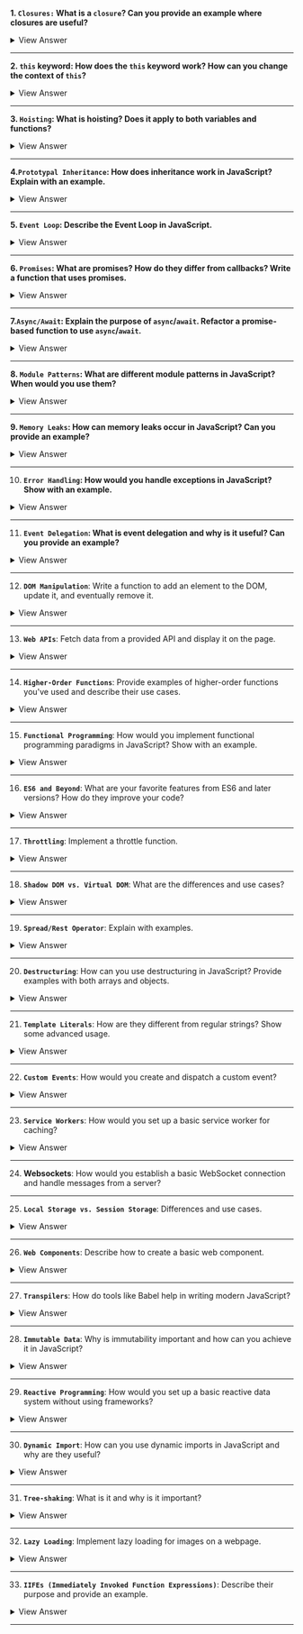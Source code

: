 **1. `Closures:` What is a `closure`? Can you provide an example where closures are useful?**

<details>
<summary>View Answer</summary>
A closure in programming refers to a function that has access to variables from its outer (enclosing) scope, even after the outer function has finished its execution. This provides a way to maintain state between function calls.

<b>Example:</b>

```javascript
function makeCounter() {
  let count = 0

  return function () {
    return count++
  }
}

let counter1 = makeCounter()
let counter2 = makeCounter()

console.log(counter1()) // Outputs: 0
console.log(counter1()) // Outputs: 1
console.log(counter2()) // Outputs: 0
console.log(counter1()) // Outputs: 2
```

In this example:

1. `makeCounter` is a function that defines a local variable `count` and returns an inner function.
2. The inner function, when called, increments and returns the current value of `count`.
3. We create two separate counters, `counter1` and `counter2`, each with its own separate `count` state.
4. Despite multiple calls to the counters, they maintain their respective states.

This is a useful feature in many situations, especially when you want to encapsulate some state within a function and expose only certain functionality related to that state. In the above example, we're ensuring that the `count` variable cannot be directly modified from outside, maintaining encapsulation.

</details>

---

**2. `this` keyword: How does the `this` keyword work? How can you change the context of `this`?**

<details>
<summary>View Answer</summary>

The `this` keyword in JavaScript refers to the object it belongs to. However, its value is determined based on how a function is called, Here's a brief overview:

1. **In a Method**: When a function is called as an object method, `this` refers to the object.

   ```javascript
   const obj = {
     value: 'Hello',
     say: function () {
       console.log(this.value)
     },
   }
   obj.say() // Outputs: "Hello"
   ```

2. **Standalone Function**: When a function is called outside of an object context, `this` refers to the global object (`window` in a browser). But in "strict mode", it's `undefined`.

   ```javascript
   function standalone() {
     console.log(this)
   }
   standalone() // Outputs: window (or undefined in strict mode)
   ```

3. **Constructor Function**: When a function is called with the `new` keyword, `this` refers to the newly created instance.

   ```javascript
   function Car(make) {
     this.make = make
   }
   const myCar = new Car('Toyota')
   console.log(myCar.make) // Outputs: "Toyota"
   ```

4. **Event Listener**: In DOM event listeners, `this` refers to the element that received the event.
   ```javascript
   button.addEventListener('click', function () {
     console.log(this) // Outputs: <button> element
   })
   ```

You can change the context of `this` using these methods:

1. **`call()`**: Calls a function with a given `this` value and arguments provided individually.

   ```javascript
   function greet(greeting, punctuation) {
     console.log(greeting + ', ' + this.name + punctuation)
   }
   const person = { name: 'John' }
   greet.call(person, 'Hello', '!') // Outputs: "Hello, John!"
   ```

2. **`apply()`**: Similar to `call()`, but arguments are provided as an array.

   ```javascript
   greet.apply(person, ['Hello', '!']) // Outputs: "Hello, John!"
   ```

3. **`bind()`**: Creates a new function with a given `this` value and optional arguments.

   ```javascript
   const greetJohn = greet.bind(person, 'Hi')
   greetJohn('!') // Outputs: "Hi, John!"
   ```

4. **Arrow functions**: Arrow functions don't have their own `this`. They inherit the `this` value from the enclosing scope.
   ```javascript
   const obj = {
     value: 'Hello',
     say: function () {
       setTimeout(() => {
         console.log(this.value) // Outputs: "Hello"
       }, 1000)
     },
   }
   obj.say()
   ```

Understanding the behavior of `this` is crucial in JavaScript, as it's central to how objects and functions interact.

 </details>

---

**3. `Hoisting`: What is hoisting? Does it apply to both variables and functions?**

<details>
<summary>View Answer</summary>
Hoisting is a JavaScript mechanism where variables and function declarations are moved to the top of their containing scope during the compilation phase, before the code is executed. It's important to note that while the declarations are hoisted, the initializations are not.

Hoisting applies to both variables (declared with `var`) and function declarations:

1. **Variable Hoisting**: When variables are declared using `var`, they are hoisted to the top of their scope, but they are not initialized. They are assigned the value `undefined` until the code where they are defined runs.

   ```javascript
   console.log(foo) // Outputs: undefined
   var foo = 5
   console.log(foo) // Outputs: 5
   ```

   In the above example, the variable declaration `var foo;` is hoisted, but the assignment `foo = 5` stays where it is.

2. **Function Hoisting**: Function declarations are hoisted to the top of their scope, including their definitions.

   ```javascript
   console.log(bar()) // Outputs: "Hello!"
   function bar() {
     return 'Hello!'
   }
   ```

   Here, the entire function `bar` is hoisted to the top, so it's available before its actual declaration in the code.

However, there are nuances:

- Variables declared with `let` and `const` are also hoisted to the top of their block scope, but accessing them before their actual declaration in the code will throw an error. This phenomenon is often referred to as the "Temporal Dead Zone."

  ```javascript
  console.log(baz) // Throws an error
  let baz = 5
  ```

- Function expressions (including arrow functions) are not hoisted, because they involve variable assignments. If a function is assigned to a variable using `var`, the variable will be hoisted but not the function itself.

  ```javascript
  console.log(qux()) // Throws an error
  var qux = function () {
    return 'Hello!'
  }
  ```

  </details>

---

**4.`Prototypal Inheritance`: How does inheritance work in JavaScript? Explain with an example.**

<details>
<summary>View Answer</summary>

Inheritance in JavaScript is prototype-based, rather than class-based like in many other object-oriented languages. Each object in JavaScript has an internal link to another object called its "prototype." When you try to access a property on an object, JavaScript will first look for that property on the object itself. If it doesn't find it, it'll look on the object's prototype, and then the prototype's prototype, and so on, until it either finds the property or reaches an object with a null prototype.

Here's a step-by-step example:

**1. Create a constructor function:**
Constructor functions are used to instantiate new objects in JavaScript.

```javascript
function Animal(name) {
  this.name = name
}
```

**2. Add methods to the prototype:**

```javascript
Animal.prototype.speak = function () {
  console.log(`${this.name} makes a noise.`)
}
```

**3. Create a new constructor for a derived class:**

```javascript
function Dog(name) {
  Animal.call(this, name) // Call the parent constructor
}
```

**4. Make the derived class inherit from the base class:**

To achieve this, we'll set the prototype of the `Dog` constructor to an instance of `Animal`.

```javascript
Dog.prototype = Object.create(Animal.prototype)
Dog.prototype.constructor = Dog // Fix the constructor property
```

**5. Add or override methods for the derived class:**

```javascript
Dog.prototype.speak = function () {
  console.log(`${this.name} barks.`)
}
```

**6. Instantiate and use:**

```javascript
let dog = new Dog('Rover')
dog.speak() // Outputs: "Rover barks."
```

In this example, `Dog` inherits from `Animal`. When the `speak` method is called on a `Dog` instance, JavaScript will first look for the method on `Dog`. If not found (or before we added the override), it would look on `Dog's` prototype, which is an instance of `Animal`, and use the `speak` method from there.

With the introduction of ES6 (ECMAScript 2015), JavaScript now has a `class` syntax that makes it easier to write and understand inheritance. However, it's crucial to recognize that this `class` syntax is syntactic sugar over the existing prototype-based inheritance system; it doesn't introduce a new inheritance model to the language.

</details>

---

**5. `Event Loop`: Describe the Event Loop in JavaScript.**

<details>
<summary>View Answer</summary>

In JavaScript, the Event Loop is a mechanism that continuously checks if the call stack is empty and, if so, takes the next task from the task queue and pushes it to the call stack to be executed.

This allows JavaScript, which is single-threaded, to handle tasks like callbacks and promises asynchronously without blocking the main thread.

Here's a simple breakdown:

1. **Call Stack**: This is where your JavaScript code is executed, one line at a time. If a function is called, it's added to the call stack, and once it's executed, it's removed.

2. **Task Queue (or Callback Queue)**: When asynchronous operations like `setTimeout`, AJAX requests, or user interactions finish, their resulting callbacks are added to this queue.

3. **Web APIs**: Provided by the browser, these are where asynchronous operations like timers or AJAX requests run. Once they're done, they place their callbacks in the task queue.

The Event Loop's job is to look at the call stack and the task queue. If the call stack is empty and there's a task waiting in the queue, the Event Loop pushes the first task from the queue onto the call stack to be executed.

This process ensures that the main thread doesn't get blocked by long-running operations, allowing for a non-blocking, asynchronous behavior in JavaScript.

</details>

---

**6. `Promises`: What are promises? How do they differ from callbacks? Write a function that uses promises.**

<details>
<summary>View Answer</summary>
Promises are more convenient way to handle asynchronous operations compared to traditional callback methods. They represent a value which might be available now, or in the future, or never.

**Promises vs. Callbacks**:

1. **Readability**: Callbacks, especially when nested (often termed "callback hell" or "pyramid of doom"), can lead to less readable code. Promises provide a cleaner syntax with methods like `.then()` and `.catch()` for chaining.
2. **Error Handling**: With callbacks, each callback generally needs its own error handling. Promises allow centralized error handling using `.catch()`.
3. **Flexibility**: Promises have built-in methods, like `Promise.all()`, to work with multiple asynchronous operations conveniently.

_Here's a basic comparison:_

**Callback**:

```javascript
function fetchData(callback) {
  // Simulating async operation using setTimeout
  setTimeout(function () {
    callback('Data fetched!')
  }, 1000)
}

fetchData(function (data) {
  console.log(data)
})
```

**Promise**:

```javascript
function fetchData() {
  return new Promise((resolve, reject) => {
    // Simulating async operation using setTimeout
    setTimeout(function () {
      resolve('Data fetched with promises!')
    }, 1000)
  })
}

fetchData()
  .then((data) => console.log(data))
  .catch((error) => console.error(error))
```

The Promise version provides a clear way to handle both success (using `.then()`) and failure (using `.catch()`) scenarios. As more asynchronous operations are chained, the advantages of using promises over callbacks become more pronounced.

</details>

---

**7.`Async/Await`: Explain the purpose of `async`/`await`. Refactor a promise-based function to use `async`/`await`.**

<details>
<summary>View Answer</summary>
The `async/await` syntax is a more recent addition to JavaScript that further simplifies asynchronous code, making it look and behave a bit more like synchronous code. Here's the purpose of `async/await`:

1. **Readability**: It offers a cleaner, more intuitive way to work with Promises, reducing the need for `.then()` and `.catch()` chains.

2. **Error Handling**: With `async/await`, you can use traditional `try/catch` blocks to handle asynchronous errors.

3. **Synchronous-Like Flow**: The code can be written in a way that appears linear, making it easier to follow the logic.

Let's refactor our previous Promise example to use `async/await`:

**Promise-based function**:

```javascript
function fetchData() {
  return new Promise((resolve, reject) => {
    setTimeout(function () {
      resolve('Data fetched with promises!')
    }, 1000)
  })
}

fetchData()
  .then((data) => console.log(data))
  .catch((error) => console.error(error))
```

**Refactored with `async/await`**:

```javascript
function fetchData() {
  return new Promise((resolve, reject) => {
    setTimeout(function () {
      resolve('Data fetched with async/await!')
    }, 1000)
  })
}

async function displayData() {
  try {
    let data = await fetchData()
    console.log(data)
  } catch (error) {
    console.error(error)
  }
}

displayData()
```

_In the refactored example:_

- The function `displayData` is declared with the `async` keyword, indicating it's an asynchronous function.
- Inside this function, the `await` keyword is used to pause the execution until `fetchData()` resolves, and then assigns its value to the `data` variable.
- Errors can be caught using a conventional `try/catch` block.

This approach offers a more structured and readable way to handle asynchronous operations.

</details>

---

**8. `Module Patterns`: What are different module patterns in JavaScript? When would you use them?**

<details>
<summary>View Answer</summary>
- Module Patterns are design patterns that allow for the **encapsulation** of code, the creation of private and public methods and variables and the organization of code into modular, maintainable structures.

**1. Module Pattern**: This pattern uses an IIFE to create a scope for variables and functions, which prevents them from polluting the global namespace.

```js
var myModule = (function () {
  var privateVar = "I'm private"
  function privateMethod() {
    console.log(privateVar)
  }
  return {
    publicMethod: function () {
      privateMethod()
    },
  }
})()
myModule.publicMethod() // Outputs: "I'm private"
```

**2. Revealing Module Pattern**: A variation where you reveal only the properties and methods you want to make public by returning an object literal.

```js
var revealingModule = (function () {
  var privateVar = "I'm private"
  function privateMethod() {
    console.log(privateVar)
  }
  function publicMethod() {
    privateMethod()
  }
  return {
    publicMethod: publicMethod,
  }
})()
revealingModule.publicMethod() // Outputs: "I'm private"
```

**3. Singleton Pattern**: Ensures that a class has only one instance and provides a global point to access it.

```js
var singleton = (function () {
  var instance
  function init() {
    return {
      publicMethod: function () {
        console.log("I'm a public method")
      },
    }
  }
  return {
    getInstance: function () {
      if (!instance) {
        instance = init()
      }
      return instance
    },
  }
})()
var singleA = singleton.getInstance()
var singleB = singleton.getInstance()
console.log(singleA === singleB) // Outputs: true
```

**4. ES6 Modules (ES2015)**: The native module system in ES6. It allows for the export and import of modules.

```js
// file: moduleA.js
export function myFunction() {
  console.log('Hello from module A')
}

// file: main.js
import { myFunction } from './moduleA'
myFunction() // Outputs: "Hello from module A"
```

</details>

---

**9. `Memory Leaks`: How can memory leaks occur in JavaScript? Can you provide an example?**

<details>
<summary>View Answer</summary>

- Memory leaks in js occur when objects are no longer needed but are still being referenced, preventing them from being garbage collected.

1. **Global Variables:**: If they reference to large data structures or other objects.

2. **Forgotten Timers or callbacks**: If you set up an interval or timeout and forget to clear it, or any event listeners and forget to remove them can cause memory leaks.

3. **Out of DOM references:** Keeping references to DOM elements that have been removed can cause those elements to remain in memory.

4. **Closures:** if they keep the references to objects longer than necessary

5. **Circular References:** Issue in older browsers where the browser couldn't break the cycle where two JS objects reference each other.

</details>

---

10. **`Error Handling`: How would you handle exceptions in JavaScript? Show with an example.**

<details>
<summary>View Answer</summary>

- Done with the try catch finally

```js
const axios = require('axios')

async function fetchData(url) {
  let response
  try {
    response = await axios.get(url)
    // Handle the response (e.g., return the data or do something with it)
    return response.data
  } catch (error) {
    console.error('An error occurred while fetching data:', error.message)
    // Depending on your use case, you might want to throw the error,
    // return a default value, or handle it in some other way.
    return null
  } finally {
    console.log('API call finished.')
  }
}

// Usage:
;(async () => {
  const data = await fetchData('https://api.example.com/data')
  console.log(data)
})()
```

</details>

---

11. **`Event Delegation`: What is event delegation and why is it useful? Can you provide an example?**

<details>
<summary>View Answer</summary>
- Is a technique where you delegate the handling of events to a common parent element rather than assigning event handlers to individual elements.

- based on the event bubbling principle, where an event propagates up from the target element through its ancestors in the DOM hierarchy.

##### Why it is useful?

**1. Efficiency**: Instead of attaching multiple event listeners you can attach a single event listener. Reduces overhead of managing multiple event listeners.

**2. Dynamic elements**: If elements are added or removed dynamically you don't have to attach or remove event listeners for each element. The parent event listenere will hanlde events for all current and future child elements.

**3. Less memory consumption**: Less event listeners means less memory consumption which can lead to performance improvements.

```js
// Example:

<ul id='itemList'>
  <li>Item 1</li>
  <li>Item 2</li>
  <li>Item 3</li>
</ul>
```

```js
// With event delegation:

const itemList = document.getElementById('itemlist')
itemList.addEventListener('click', function (event) {
  if (event.target.tagName === 'LI') {
    console.log(event.target.textContent)
  }
})
```

</details>

---

12. **`DOM Manipulation`**: Write a function to add an element to the DOM, update it, and eventually remove it.

<details>
<summary>View Answer</summary>

```js
function manipulateDOM() {
  // Parent element to which our new element will be appended
  const parentElement = document.body

  // 1. Add an Element to the DOM
  const newElement = document.createElement('div')
  newElement.id = 'myElement'
  newElement.textContent = 'This is a new element!'
  parentElement.appendChild(newElement)

  // 2. Update the Element
  setTimeout(() => {
    const elementToUpdate = document.getElementById('myElement')
    elementToUpdate.textContent = 'This element has been updated!'
    elementToUpdate.style.color = 'blue'
  }, 2000) // Update after 2 seconds

  // 3. Remove the Element from the DOM
  setTimeout(() => {
    const elementToRemove = document.getElementById('myElement')
    parentElement.removeChild(elementToRemove)
  }, 4000) // Remove after 4 seconds
}

// Call the function
manipulateDOM()
```

</details>

---

13. **`Web APIs`**: Fetch data from a provided API and display it on the page.

<details>
<summary>View Answer</summary>

```js

<!DOCTYPE html>
<html lang="en">
<head>
    <meta charset="UTF-8">
    <meta name="viewport" content="width=device-width, initial-scale=1.0">
    <title>Fetch API Data</title>
</head>
<body>

<div id="dataContainer"></div>

<script>
    const apiUrl = 'https://jsonplaceholder.typicode.com/posts/1';

    async function fetchDataAndDisplay() {
        try {
            const response = await fetch(apiUrl);
            if (!response.ok) {
                throw new Error('Network response was not ok');
            }
            const data = await response.json();
            const dataContainer = document.getElementById('dataContainer');
            dataContainer.innerHTML = `
                <h2>${data.title}</h2>
                <p>${data.body}</p>
            `;
        } catch (error) {
            console.error('There was a problem with the fetch operation:', error.message);
        }
    }
    fetchDataAndDisplay();
</script>
</body>
</html>
```

</details>

---

14. **`Higher-Order Functions`**: Provide examples of higher-order functions you've used and describe their use cases.
<details>
<summary>View Answer</summary>

Higher-order functions are functions **that take one or more functions as arguments, return a function, or both**. They are a fundamental part of functional programming in JavaScript

**1. map**: Iterates over each item in an array and applies a function to each element. It returns a new array with the results

```js
const numbers = [1, 2, 3, 4]
const doubled = numbers.map((num) => num * 2)
console.log(doubled) // [2, 4, 6, 8]
```

**2. filter**: Iterates over each item in an array and returns a new array with only the items for which the provided function returns true

```js
const numbers = [1, 2, 3, 4]
const evens = numbers.filter((num) => num % 2 === 0)
console.log(evens) // [2, 4]
```

**3. reduce**: Iterates over each item in an array and reduces the array to a single value using a function that you provide.

```js
const numbers = [1, 2, 3, 4]
const sum = numbers.reduce((total, num) => total + num, 0)
console.log(sum) // 10
```

</details>

---

15. **`Functional Programming`**: How would you implement functional programming paradigms in JavaScript? Show with an example.

<details>
<summary>View Answer</summary>
- Avoids changing state and mutable data.

Here are some of the principles of functional programming.

**1. First-Class and Higher order functions:** Functions in javascript are first-class, meaning they can be passed as arguments to other functions, returned as value from other functions and assigned to variables.

**2. Pure Functions:** A function is pure if it's solely determined by its input and it doesn't have any observable side effects.

**3. Immutability**: In FP, once data is created, it cannot be changed. If you want to make a change, you create a new data strcuture.

- This is useful for concurrency and maintaining data integrity.

**4. Function Composition:** Process of combining two or more functions to produce a new function

**5. Avoid Side Effects:** This includes modifying a global object or modifying one of its arguments.

</details>

---

16. **`ES6 and Beyond`**: What are your favorite features from ES6 and later versions? How do they improve your code?

<details>
<summary>View Answer</summary>

**1. Arrow Functions:**

- Makes function syntax shorter and more concise.
- Lexcially binds the value of `this` which is useful in scenarios like event handlers and callbacks.

```js
const numbers = [1, 2, 3]
const doubled = numbers.map((num) => num * 2)
```

**2. Template Literals:**

- Allows for string interpolation and multi-line strings without hacks.

```js
const name = 'Alice'
const greeting = `Hello ${name}`
```

**3. Destructuring**

- Provides a way to extract values from arrays or properties from objects into distinct variables.

```js
const person = { firstName: 'John', lastName: 'Doe' }
const { firstName, lastName } = person
```

**4. Spread/Rest operator**:

- Userful for spreading elements of any array or object properties.
- Rest is for collecting all the rest of the element in an array.

```js
// Spread operator example
const arr1 = [1, 2, 3]
const arr2 = [...arr1, 4, 5]
```

**5. Promises and async/await:**

- Provides a cleaner way to handle asynchronous operations compared to callbacks

```js
async function fetchData() {
  const response = await fetch(URL)
  const data = response.json()
  return data
}
```

**6. Modules (import/export)**:

- Enables modular programming by allowing you to split your code into reusable pieces

```js
// math.js
export const add = (a, b) => a + b

// app.js
import { add } from './math'
```

</details>

---

17. **`Throttling`**: Implement a throttle function.

<details>
<summary>View Answer</summary>

- Is a technique to limit the frequency at which a fucntion can be called.
- It's useful in scenarios like scroll events, window resizing, or any other events that fire at a higher rate

```js
function throttle(func, limit) {
  let inThrottle

  return (...args) {
      // Here, args is an array of all arguments passed to the function
      //  if the function is called with func(1, 2, 3, 4), then inside the function, args would be [1, 2, 3, 4].
    if (!inThrottle) {
      func(...args)
      // If args is [1, 2, 3, 4], the above is equivalent to calling func(1, 2, 3, 4).
      inThrottle = true
      setTimeout(() => (inThrottle = false), limit)
    }
  }
}
```

```js
// How to use:

// Example usage:
window.addEventListener('scroll', throttle(scrollHandlerFunc, 1000)) // This function will be called at most once every 1000ms (1 second)
```

</details>

---

18. **`Shadow DOM vs. Virtual DOM`**: What are the differences and use cases?

<details>
<summary>View Answer</summary>

_Shadow Dom_:

- offers encapsulation for DOM and CSS. It allows for the creation of a separate DOM tree with its styles and scripts which is attached to an element but doesn't interfere with the main Document's DOM.

_Uses_: Shadow DOM is used when you want to create reusable and isolated components.

- It's beneficial for widget development, plugins or any scenario where you don't want your component's internals to clash with the surrounding environment.

_Virtual Dom_:

- Is Virtual representation of a UI kept in memory and synced with the `real DOM` through a process called reconciliation. Technique popular in React

**Differences:** Virtual DOM provides a way to update the view in a more optimized and efficient manner. Instead of making direct changes to the real DOM (which can be slow) changes are made to the virtual DOM, which then calculates the diff between the current and the new state and updates the real DOM in a minimal way.

**Not Native**: Virutal DOM is not a web standard. It's a technique used by specific libraries and frameworks

**Use Cases**: Virtual DOM is benificial in scenarios where frequent updates to the UI can lead to the performance bottlenecks. Virtual DOM ensures a smoother User Experience.

**Summary**:

_Shadow DOM_: is about encapuslation, isolating components and their styles/scripts from the main document to prevent conflicts and leaks

_V Dom_: is about performance: optimizing the way the UI updates by minimizing direct interactions with the real DOM.

- If you're building a reusable widget or component that you want to remain isolated from the surrounding env, consider using Shadow DOM.

- If you're dveloping a dynamic web app where the UI changes frequently and you want to optimized those updates, consider using a library or framework that employs VDom like React.

</details>

---

19. **`Spread/Rest Operator`**: Explain with examples.
<details>
<summary>View Answer</summary>

**1. Spread operator**:

- Spreads the elements of an iterable (like an array or an object) into individual elements

```js
// Arrays

const arr = [1, 2, 3]

const arr2 = [...arr, 4, 5] // [1, 2, 3, 4, 5]
```

```js
// Objects
const obj1 = { a: 1, b: 3 }

const obj2 = { ...obj1, c: 4 } // { a: 1, b: 2, c: 3 }
```

```js
// Function arguments

function sum(x, y, z) {
  return x + y + z
}

const numbers = [1, 2, 3]

console.log(sum(...numbers)) // 6
```

**2. Rest operator**:

- Collects multiple individual elements into an array

**Functions**

- Collects all remaining function arguments into an array

```js
function collectIntoArray(...args) {
  return args
}

console.log(collectIntoArray(1, 2, 3, 4)) // [1, 2, 3, 4]
```

</details>

---

20. **`Destructuring`**: How can you use destructuring in JavaScript? Provide examples with both arrays and objects.

<details>
<summary>View Answer</summary>

- Destructuring provides a way to extract multiple items from arrays, objects, and even nested structures into thier own variables.

**_Array Destructuring_**:

```js
const colors = ['red', 'green', 'blue']

const [firstColor, secondColor, thirdColor] = colors

console.log(firstColor) // red
console.log(secondColor) // green
console.log(thirdColor) // blue
```

```js
// if you skip items

const [, , lastColor] = colors

console.log(lastColor) // blue
```

```js
//using rest parameter
const [primaryColor, ...otherColors] = colors

console.log(primaryColor) // red
console.log(otherColors) // ['green', 'blue']
```

**_Object Destructuring_**:

- you can unpack properties from objects into variables

```js
const person = {
  firstName: 'John',
  lastName: 'Doe',
  age: 30,
}

const { firstName, lastName } = person

console.log(firstName) // John
console.log(lastName) // Doe
```

```js
const { firstName: fName, lastName: lName } = person

console.log(fName) // John
console.log(lName) // Doe
```

```js
const student = {
  name: 'Alice',
  scores: {
    math: 90,
    english: 85,
  },
}

const {
  scores: { math, english },
} = student

console.log(math) // 90
console.log(english) // 85
```

</details>

---

21. **`Template Literals`**: How are they different from regular strings? Show some advanced usage.

<details>
<summary>View Answer</summary>

Template literals, introduced in ES6, offer a more powerful and flexible way to work with strings in JavaScript. They differ from regular strings in several key ways:

1. Syntax:
   Regular strings use single (' ') or double (" ") quotes.
   Template literals use backticks (````).
2. String Interpolation:
   With regular strings, you concatenate variables or expressions using the + operator.
   Template literals allow you to embed expressions directly using ${expression}.
3. Multi-line Strings:
   Regular strings don't handle multi-line text well. You'd typically use the \n escape character or concatenate multiple strings.
   Template literals support multi-line strings natively.

   ```js
   const multiLine = `
   This is a line.
   And this is another line.
   `
   console.log(multiLine)
   ```

</details>

---

22. **`Custom Events`**: How would you create and dispatch a custom event?

<details>
<summary>View Answer</summary>

- In Javascript, custom events can be created and dispatched using the `CustomEvent` constructor.
- This allows you to create your own events that can carry custom data and be dispatched on any DOM element.

**1. Creating a Custom Event**

```js
const event = new CustomEvent('customStart', {
  detail: {
    message: 'Custom Event triggered!',
    time: new Date(),
  },
  bubbles: true,
  cancelable: true,
})
```

**2. Dispatching the Custom Event**

```js
const button = document.querySelector('button')
button.dispatchEvent(event) // you have to provide the varialbe that is used for creation of custom Event (ex: event)
```

**3. Listening the Custom Event**

```js
button.addEventListener('customStart', (e) => {
  console.log(e.detail.message) // Custom Event triggered!
  console.log(e.detail.time) // time when user clicked on button
})
```

</details>

---

23. **`Service Workers`**: How would you set up a basic service worker for caching?
<details>
<summary>View Answer</summary>

- Service workers are a powerful feature in modern web browsers that allow you **to intercept and cache network requests.** enabling features like offline access and performance improvments.

**1. Registering the Service Worker:**

```js
if ('serviceWorker' in navigator) {
  navigator.serviceWorker
    .register('/service-worker.js')
    .then((registration) => {
      console.log('Service Worker registered with scope'.registration.scope)
    })
    .catch((error) => {
      console.log('Service worker registration failed: ', error)
    })
}
```

**2. writing the service worker:**

```js
// service-worker.js

const CACHE_NAME = 'my-site-cache-v1'

const urlsToCache = [
  '/',
  '/styles/main.css',
  '/scripts/main.js',
  '/images/my-image.jpg',
]
```

**3. Install the service worker and cache the assets:**

```js
// install

self.addEventListener('install', (event) => {
  event.waitUntil(
    caches.open(CACHE_NAME).then((cache) => {
      console.log('Opened cache')
      return cache.addAll(urlsToCache)
    })
  )
})
```

**4. Intercept fetch requests and serve from cache if available:**

```js
// fetch

self.addEventListener('fetch', (event) => {
  event.respondWith(
    caches.match(event.request).then((response) => {
      // Cache hit - return the response from the cached version
      if (response) {
        return response
      }

      // If not in cache, fetch from the network
      return fetch(event.request).then((response) => {
        // Check if we received a valid response
        if (!response || response.status !== 200 || response.type !== 'basic') {
          return response
        }

        // Clone the response so that it's stream remains readable in both cache and browser
        const responseToCache = response.clone()

        caches.open(CACHE_NAME).then((cache) => {
          cache.put(event.request, responseToCache)
        })

        return response
      })
    })
  )
})
```

**5. update the service worker and manage old caches**

```js
// activate

self.addEventListener('activate', (event) => {
  const cacheWhitelist = [CACHE_NAME]

  event.waitUntil(
    caches.keys().then((cacheNames) => {
      return Promise.all(
        cacheNames.map((cacheName) => {
          if (cacheWhitelist.indexOf(cacheName) === -1) {
            // If this cache name isn't present in the array, delete it
            return caches.delete(cacheName)
          }
        })
      )
    })
  )
})
```

</details>

---

24. **Websockets**: How would you establish a basic WebSocket connection and handle messages from a server?

---

25. **`Local Storage vs. Session Storage`**: Differences and use cases.

<details>
<summary>View Answer</summary>

**Local storage:**

- Data stored here persists even after the browser is closed. It has no expiration time.
- Typically allows for about 5-10 MB of data storage (varies by browser).

**_Use cases:_**

- Storing user preferences that persists across sessions
- Saving the state of a user's activity over a long period of time.
- Caching data for offline use.

**Session storage:**

- is cleared when the page session ends (i.e when the tab is closed)
- Typically allows for about 5-10 MB of data storage (varies by browser).
- Data in one tab's sessionStorage cannot be accessed by another tab.

**_Use cases:_**

- Storing temporary data like form inputs so that they can be restored if the page is accidentally refreshed.
- Keeping track of a user's activity within a single session, like items added to a shopping cart.

**Cookies:**

- Defined by the `expires` attribute. If not set, the cookie will last for the session (similar to session storage). If set, it will persist across sessions (similar to localStorage)

- Capactity is only 4KB per cookie
- Can be set to be accessible across subdomains.
- Cookies are sent with every HTTP request to the domain, which can impact performance if the cookie size is large.

**_Use cases:_**

- Storing session identifiers for user auth.
- Tracking user behaviour(ex: analytics or advertise)
- Storing small bits of data that need to be accessed server-side

**Summary**:
**_localStorage_**: Use for data that should persist across multiple sessions and doesn't need to be sent to the server with every request.
**_sessionStorage_**: Use for data that should last only for a single page session.
**_Cookies_**: Use for data that needs to be sent to the server with every request, or for smaller pieces of data with specific expiration requirements.

</details>

---

26. **`Web Components`**: Describe how to create a basic web component.

<details>
<summary>View Answer</summary>

</details>

---

27. **`Transpilers`**: How do tools like Babel help in writing modern JavaScript?

<details>
<summary>View Answer</summary>
-  take source code written in one language and produce the equivalent code in another language. Babel is one of the most popular JavaScript transpilers, and it plays a crucial role in modern web development

- Not all browsers, especially older ones, support the latest JavaScript features. Babel allows developers to write modern JavaScript while ensuring that the code runs in older browsers.

- Babel can transform JSX syntax (used by React and other libraries) into regular JavaScript function calls.

- Babel easily integrates with popular build tools like Webpack, Rollup, and Parcel. This seamless integration means that as developers save their modern JavaScript files, they are automatically transpiled to widely-supported JavaScript in the build process.

</details>

---

28. **`Immutable Data`**: Why is immutability important and how can you achieve it in JavaScript?

<details>
<summary>View Answer</summary>
- Immutability refers to the concept that once a data structure is created, it cannot be changed.

- If you want to make a change, you create a new data structure. This is in contrast to mutable data, which can be directly modified after its creation.

Immutability is a fundamental concept in functional programming and has several benefits when applied to application development.

### Why is Immutability Important?

1. **Predictability**: Immutable data structures reduce the chances of unintended side-effects. When data cannot change unexpectedly, it's easier to reason about the application's behavior.

2. **Simpler Change Detection**: In frameworks like React, immutable data can simplify change detection. If a reference to a data structure changes, the data has changed. This can lead to performance improvements.

3. **Concurrency**: Immutable data structures can be more safely used in concurrent scenarios (like multi-threaded environments) because there's no risk of one thread mutating data that another thread is using.

4. **History/Undo-Redo**: Keeping a history of immutable states allows for features like undo and redo, as seen in some state management libraries like Redux.

5. **Easier Debugging**: When data is immutable, it's easier to track when and where it was changed, making debugging more straightforward.

### How to Achieve Immutability in JavaScript:

JavaScript **_doesn't enforce immutability by default_**, but you can adopt practices and use libraries to ensure data remains immutable.

1. **Using Const**: The `const` keyword ensures that a variable cannot be reassigned. However, this doesn't make the value itself immutable, especially if it's an object or array.

   ```javascript
   const arr = [1, 2, 3]
   arr.push(4) // This is allowed, so the array itself isn't immutable.
   ```

2. **Avoid Mutating Methods**: For arrays, avoid methods like `push`, `pop`, `shift`, `splice`, and instead use methods like `map`, `filter`, `concat`, and the spread operator.

   ```javascript
   const arr = [1, 2, 3]
   const newArr = [...arr, 4] // Instead of push
   ```

   For objects, you can use the spread operator or `Object.assign` to create new objects without mutating the original:

   ```javascript
   const obj = { a: 1, b: 2 }
   const newObj = { ...obj, c: 3 } // Instead of direct assignment
   ```

3. **Object.freeze**: This method can make an object shallowly immutable, meaning you can't add, modify, or delete properties. However, nested objects remain mutable.

   ```javascript
   const obj = Object.freeze({ a: 1, b: 2 })
   obj.a = 3 // This will not work
   ```

4. **Use Libraries**: Libraries like [Immutable.js](https://immutable-js.com/) or [immer](https://immerjs.github.io/immer/) provide immutable data structures and helper functions to work with them. These libraries offer deep immutability and various utilities to manipulate data without mutations.

5. **Deep Cloning**: For deep immutability, you might need to deep clone objects. This can be achieved using libraries like [lodash's `cloneDeep`](https://lodash.com/docs/#cloneDeep) method, but be cautious about performance implications for large objects.

In conclusion, while JavaScript doesn't enforce immutability by default, understanding its importance and leveraging practices and tools to ensure data remains unchanged can lead to more robust and maintainable applications.

</details>

---

29. **`Reactive Programming`**: How would you set up a basic reactive data system without using frameworks?

<details>
<summary>View Answer</summary>

</details>

---

30. **`Dynamic Import`**: How can you use dynamic imports in JavaScript and why are they useful?

<details>
<summary>View Answer</summary>

</details>

---

31. **`Tree-shaking`**: What is it and why is it important?

<details>
<summary>View Answer</summary>

</details>

---

32. **`Lazy Loading`**: Implement lazy loading for images on a webpage.

<details>
<summary>View Answer</summary>

</details>

---

33. **`IIFEs (Immediately Invoked Function Expressions)`**: Describe their purpose and provide an example.

<details>
<summary>View Answer</summary>

</details>

---
